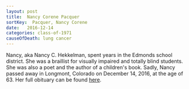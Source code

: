 ```yaml
---
layout: post
title:  Nancy Corene Pacquer
sortKey:  Pacquer, Nancy Corene
date:   2016-12-14
categories: class-of-1971
causeOfDeath: lung cancer
---
```

Nancy, aka Nancy C. Hekkelman, spent years in the Edmonds school district. She was a braillist for visually impaired and totally blind students. She was also a poet and the author of a children's book. Sadly, Nancy passed away in Longmont, Colorado on December 14, 2016, at the age of 63.  Her full obituary can be found [here](http://tinyurl.com/y9hjxlfu).
